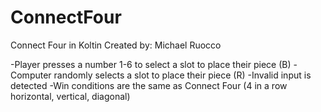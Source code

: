 # ConnectFour
Connect Four in Koltin
Created by: Michael Ruocco

-Player presses a number 1-6 to select a slot to place their piece (B)
-Computer randomly selects a slot to place their piece (R)
-Invalid input is detected
-Win conditions are the same as Connect Four
(4 in a row horizontal, vertical, diagonal)
